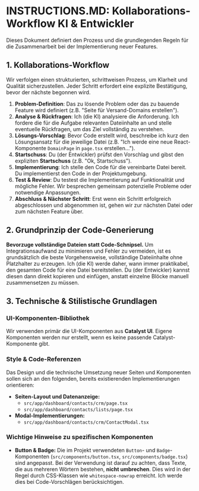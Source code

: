 # INSTRUCTIONS.MD: Kollaborations-Workflow KI & Entwickler

Dieses Dokument definiert den Prozess und die grundlegenden Regeln für die Zusammenarbeit bei der Implementierung neuer Features.

## 1. Kollaborations-Workflow

Wir verfolgen einen strukturierten, schrittweisen Prozess, um Klarheit und Qualität sicherzustellen. Jeder Schritt erfordert eine explizite Bestätigung, bevor der nächste begonnen wird.

1.  **Problem-Definition**: Das zu lösende Problem oder das zu bauende Feature wird definiert (z.B. "Seite für Versand-Domains erstellen").
2.  **Analyse & Rückfragen**: Ich (die KI) analysiere die Anforderung. Ich fordere die für die Aufgabe relevanten Dateiinhalte an und stelle eventuelle Rückfragen, um das Ziel vollständig zu verstehen.
3.  **Lösungs-Vorschlag**: Bevor Code erstellt wird, beschreibe ich kurz den Lösungsansatz für die jeweilige Datei (z.B. "Ich werde eine neue React-Komponente `DomainPage` in `page.tsx` erstellen...").
4.  **Startschuss**: Du (der Entwickler) prüfst den Vorschlag und gibst den expliziten **Startschuss** (z.B. "Ok, Startschuss").
5.  **Implementierung**: Ich stelle den Code für die vereinbarte Datei bereit. Du implementierst den Code in der Projektumgebung.
6.  **Test & Review**: Du testest die Implementierung auf Funktionalität und mögliche Fehler. Wir besprechen gemeinsam potenzielle Probleme oder notwendige Anpassungen.
7.  **Abschluss & Nächster Schritt**: Erst wenn ein Schritt erfolgreich abgeschlossen und abgenommen ist, gehen wir zur nächsten Datei oder zum nächsten Feature über.

## 2. Grundprinzip der Code-Generierung

**Bevorzuge vollständige Dateien statt Code-Schnipsel.**
Um Integrationsaufwand zu minimieren und Fehler zu vermeiden, ist es grundsätzlich die beste Vorgehensweise, vollständige Dateiinhalte ohne Platzhalter zu erzeugen. Ich (die KI) werde daher, wann immer praktikabel, den gesamten Code für eine Datei bereitstellen. Du (der Entwickler) kannst diesen dann direkt kopieren und einfügen, anstatt einzelne Blöcke manuell zusammensetzen zu müssen.

## 3. Technische & Stilistische Grundlagen

### UI-Komponenten-Bibliothek

Wir verwenden primär die UI-Komponenten aus **Catalyst UI**. Eigene Komponenten werden nur erstellt, wenn es keine passende Catalyst-Komponente gibt.

### Style & Code-Referenzen

Das Design und die technische Umsetzung neuer Seiten und Komponenten sollen sich an den folgenden, bereits existierenden Implementierungen orientieren:

* **Seiten-Layout und Datenanzeige:**
    * `src/app/dashboard/contacts/crm/page.tsx`
    * `src/app/dashboard/contacts/lists/page.tsx`
* **Modal-Implementierungen:**
    * `src/app/dashboard/contacts/crm/ContactModal.tsx`

### Wichtige Hinweise zu spezifischen Komponenten

* **Button & Badge:** Die im Projekt verwendeten `Button`- und `Badge`-Komponenten (`src/components/button.tsx`, `src/components/badge.tsx`) sind angepasst. Bei der Verwendung ist darauf zu achten, dass Texte, die aus mehreren Wörtern bestehen, **nicht umbrechen**. Dies wird in der Regel durch CSS-Klassen wie `whitespace-nowrap` erreicht. Ich werde dies bei Code-Vorschlägen berücksichtigen.